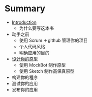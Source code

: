 # Summary

* [Introduction](README.md)
   * 为什么要写这本书
* 动手之前
   * 使用 Scrum ＋github 管理你的项目
   * 个人代码风格
   * 明确应用的目的
* [设计你的原型](she_ji_ni_de_yuan_xing.md)
   * 使用 MockBot 制作原型
   * 使用 Sketch 制作高保真原型
* 构建你的程序
* 测试你的应用
* 发布你的应用

